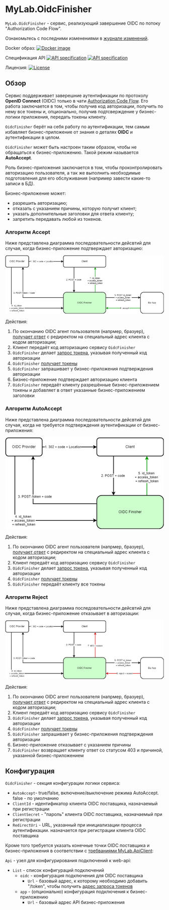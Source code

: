 # MyLab.OidcFinisher

`MyLab.OidcFinisher` - cервис, реализующий завершение OIDC по потоку "Authorization Code Flow".

Ознакомьтесь с последними изменениями в [журнале изменений](./CHANGELOG.md).

Docker образ:  [![Docker image](https://img.shields.io/static/v1?label=docker&style=flat&logo=docker&message=image&color=blue)](https://github.com/mylab-tools/oidc-finisher/pkgs/container/oidc-finisher) 

Спецификация API  [![API specification](https://img.shields.io/badge/OidcFinisher-v1%20(actual)-green)](./doc/oidc-finisher-api-v1.yml) [![API specification](https://img.shields.io/badge/BizApi-v1%20(actual)-green)](./doc/biz-api-v1.yml)

Лицензия: [![License](https://img.shields.io/github/license/mylab-search-fx/delegate)](./LICENSE)

## Обзор

Сервис поддерживает заверешние аутентификации по протоколу **OpenID Connect** (OIDC) только в чати [Authorization Code Flow](https://openid.net/specs/openid-connect-core-1_0-final.html#CodeFlowAuth). Его работа заключается в том, чтобы получив код авторизации, получить по нему все токены и, опционально, получив подтсверждение у бизнес-логики приложения, передать токены клиенту.

`OidcFinisher` берёт на себя работу по аутентификации, тем самым избавляет бизнес-приложение от  знания о деталях **OIDC** и аутентификации в целом. 

`OidcFinisher`  может быть настроен таким образом, чтобы не обращаться к бизнес-приложению. Такой режим называется **AutoAccept**.

Роль бизнес-приложения заключается в том, чтобы проконтролировать авторизацию пользователя, а так же выполнить необходимые подготовления для его обслуживания (например завести какие-то записи в БД).

Бизнес-приложение может:

* разрешить авторизацию;
* отказать с указанием причины, которую получит клиент;
* указать дополнительные заголовки для ответа клиенту;
* запретить передавать любой из токенов.

### Алгоритм Accept

Ниже представлена диаграмма последовательности дейсвтий для случая, когда бизнес-приложение подтверждает авторизацию:

![](./doc/oidc-finisher-accept.drawio.png)

Действия:

1. По окончанию OIDC агент пользователя (напрмер, бразуер), [получает ответ](https://openid.net/specs/openid-connect-core-1_0-final.html#AuthResponse) с редиректом на cпециальный адрес клиента с кодом авторизации;
2. Клиент передаёт код авторизацию сервису `OidcFinisher`
3. `OidcFinisher` делает [запрос токена](https://openid.net/specs/openid-connect-core-1_0-final.html#TokenRequest), указывая полученный код авторизации
4. `OidcFinisher` [получает токены](https://openid.net/specs/openid-connect-core-1_0-final.html#TokenResponse)
5. `OidcFinisher` запрашивает у бизнес-приложения подтверждения авторизации
6. Бизнес-приложение подтверждает авторизацию клиента
7. `OidcFinisher` передаёт клиенту разрешённые бизнес-приложением токены и добавляет в ответ указанные бизнес-приложением заголовки

### Алгоритм AutoAccept

Ниже представлена диаграмма последовательности дейсвтий для случая, когда не требуется подтверждения аутентификации от бизнес-приложения:

![](./doc/oidc-finisher-auto-accept.drawio.png)

Действия:

1. По окончанию OIDC агент пользователя (напрмер, бразуер), [получает ответ](https://openid.net/specs/openid-connect-core-1_0-final.html#AuthResponse) с редиректом на cпециальный адрес клиента с кодом авторизации;
2. Клиент передаёт код авторизацию сервису `OidcFinisher`
3. `OidcFinisher` делает [запрос токена](https://openid.net/specs/openid-connect-core-1_0-final.html#TokenRequest), указывая полученный код авторизации
4. `OidcFinisher` [получает токены](https://openid.net/specs/openid-connect-core-1_0-final.html#TokenResponse)
5. `OidcFinisher` передаёт клиенту все токены

### Алгоритм Reject

Ниже представлена диаграмма последовательности дейсвтий для случая, когда бизнес-приложение отказывает в авторизации:

![](./doc/oidc-finisher-reject.drawio.png)

Действия:

1. По окончанию OIDC агент пользователя (напрмер, бразуер), [получает ответ](https://openid.net/specs/openid-connect-core-1_0-final.html#AuthResponse) с редиректом на cпециальный адрес клиента с кодом авторизации;
2. Клиент передаёт код авторизацию сервису `OidcFinisher`
3. `OidcFinisher` делает [запрос токена](https://openid.net/specs/openid-connect-core-1_0-final.html#TokenRequest), указывая полученный код авторизации
4. `OidcFinisher` [получает токены](https://openid.net/specs/openid-connect-core-1_0-final.html#TokenResponse)
5. `OidcFinisher` запрашивает у бизнес-приложения подтверждения авторизации
6. Бизнес-приложение отказывает с указанием причины
7. `OidcFinisher` возвращает клиенту ответ со статусом 403 и причиной, указанной бизнес-приложением

## Конфигурация

`OidcFinisher` - cекция конфигурации логики сервиса:

* `AutoAccept`- true/false, включение/выключение режима AutoAccept. false - по умолчанию 
* `ClientId` - идентификатор клиента OIDC поставщика, назначаемый при регистрации
* `ClientSecret` - "пароль" клиента OIDC поставщика, назначаемый при регистрации
* `RedirectUri` - URL, указанный при инициализации процесса аутентификации. назначается при регистрации клиента OIDC поставщика

Кроме того требуется указать конечные точки OIDC поставщика и бизнес-приложения в соответствии с [требваниями MyLab.ApiClient](https://github.com/mylab-tools/apiclient?tab=readme-ov-file#%D0%BA%D0%BE%D0%BD%D1%84%D0%B8%D0%B3%D1%83%D1%80%D0%B8%D1%80%D0%BE%D0%B2%D0%B0%D0%BD%D0%B8%D0%B5):

`Api` - узел для конфигурирования подключений к web-api:

* `List` - список конфигураций подключений
  * `oidc` - конфигурация подключения для OIDC поставщика
    * `Url` - базовый адрес, к которому необходимо добавить "/token", чтобы получить [адрес запроса токенов](https://openid.net/specs/openid-connect-core-1_0-final.html#TokenRequest)
  * `app` - (опционально) конфигурация подключения к бизнес-приложению
    * `Url` - базовый адрес API бизнес-приложения 
